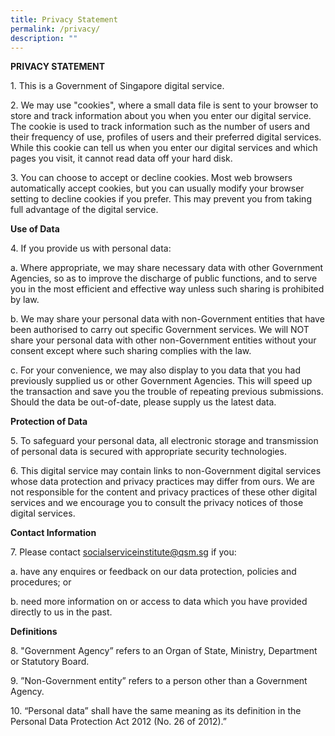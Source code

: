 ```yaml
---
title: Privacy Statement
permalink: /privacy/
description: ""
---
```

**PRIVACY STATEMENT**

1\. This is a Government of Singapore digital service. 
 
2\. We may use "cookies", where a small data file is sent to your browser to store and track information about you when you enter our digital service. The cookie is used to track information such as the number of users and their frequency of use, profiles of users and their preferred digital services. While this cookie can tell us when you enter our digital services and which pages you visit, it cannot read data off your hard disk.  

3\. You can choose to accept or decline cookies. Most web browsers automatically accept cookies, but you can usually modify your browser setting to decline cookies if you prefer. This may prevent you from taking full advantage of the digital service.  

**Use of Data**

4\. If you provide us with personal data:

   a. Where appropriate, we may share necessary data with other Government Agencies, so as to improve the discharge of public functions, and to serve you in the most efficient and effective way unless such sharing is prohibited by law.

   b. We may share your personal data with non-Government entities that have been authorised to carry out specific Government services. We will NOT share your personal data with other non-Government entities without your consent except where such sharing complies with the law.

   c. For your convenience, we may also display to you data that you had previously supplied us or other Government Agencies. This will speed up the transaction and save you the trouble of repeating previous submissions. Should the data be out-of-date, please supply us the latest data.

**Protection of Data**

5\. To safeguard your personal data, all electronic storage and transmission of personal data is secured with appropriate security technologies.  

6\. This digital service may contain links to non-Government digital services whose data protection and privacy practices may differ from ours.  We are not responsible for the content and privacy practices of these other digital services and we encourage you to consult the privacy notices of those digital services.  

**Contact Information**

7\. Please contact [socialserviceinstitute@qsm.sg](mailto:socialserviceinstitute@qsm.sg) if you:

   a. have any enquires or feedback on our data protection, policies and procedures; or

   b. need more information on or access to data which you have provided directly to us in the past.

**Definitions**

8\. "Government Agency” refers to an Organ of State, Ministry, Department or Statutory Board.

9\. ”Non-Government entity” refers to a person other than a Government Agency.

10\. “Personal data” shall have the same meaning as its definition in the Personal Data Protection Act 2012 (No. 26 of 2012).”